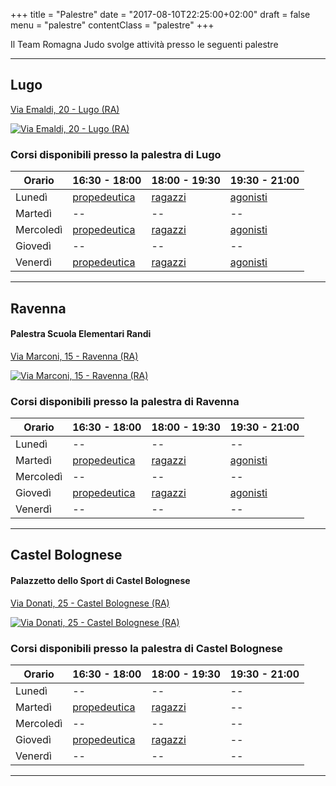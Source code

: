 +++
title = "Palestre"
date =  "2017-08-10T22:25:00+02:00"
draft = false
menu =  "palestre"
contentClass = "palestre"
+++

Il Team Romagna Judo svolge attività presso le seguenti palestre

---

## Lugo
[Via Emaldi, 20 - Lugo (RA)][mappa-lugo]

[![Via Emaldi, 20 - Lugo (RA)](/images/maps/lugo.png)][mappa-lugo]

### Corsi disponibili presso la palestra di Lugo
 Orario   | 16:30 - 18:00                       | 18:00 - 19:30             | 19:30 - 21:00
----------|-------------------------------------|---------------------------|----------------------
Lunedì    | [propedeutica](/corsi/propedeutica) | [ragazzi](/corsi/ragazzi) | [agonisti](/corsi/agonisti)
Martedì   | --                                  | --                        | --
Mercoledì | [propedeutica](/corsi/propedeutica) | [ragazzi](/corsi/ragazzi) | [agonisti](/corsi/agonisti)
Giovedì   | --                                  | --                        | --
Venerdì   | [propedeutica](/corsi/propedeutica) | [ragazzi](/corsi/ragazzi) | [agonisti](/corsi/agonisti)

---

## Ravenna
#### Palestra Scuola Elementari Randi
[Via Marconi, 15 - Ravenna (RA)][mappa-ravenna]

[![Via Marconi, 15 - Ravenna (RA)](/images/maps/ravenna.png)][mappa-ravenna]

### Corsi disponibili presso la palestra di Ravenna
 Orario   | 16:30 - 18:00                       | 18:00 - 19:30             | 19:30 - 21:00
----------|-------------------------------------|---------------------------|----------------------
Lunedì    | --                                  | --                        | --
Martedì   | [propedeutica](/corsi/propedeutica) | [ragazzi](/corsi/ragazzi) | [agonisti](/corsi/agonisti)
Mercoledì | --                                  | --                        | --
Giovedì   | [propedeutica](/corsi/propedeutica) | [ragazzi](/corsi/ragazzi) | [agonisti](/corsi/agonisti)
Venerdì   | --                                  | --                        | --

---

## Castel Bolognese
#### Palazzetto dello Sport di Castel Bolognese
[Via Donati, 25 - Castel Bolognese (RA)][mappa-castelbolognese]

[![Via Donati, 25 - Castel Bolognese (RA)](/images/maps/castelbolognese.png)][mappa-castelbolognese]

### Corsi disponibili presso la palestra di Castel Bolognese
 Orario   | 16:30 - 18:00                       | 18:00 - 19:30             | 19:30 - 21:00
----------|-------------------------------------|---------------------------|----------------------
Lunedì    | --                                  | --                        | --
Martedì   | [propedeutica](/corsi/propedeutica) | [ragazzi](/corsi/ragazzi) | --
Mercoledì | --                                  | --                        | --
Giovedì   | [propedeutica](/corsi/propedeutica) | [ragazzi](/corsi/ragazzi) | --
Venerdì   | --                                  | --                        | --

---

[mappa-lugo]: https://www.google.it/maps/place/Team+Romagna+Judo/@44.419297,11.9062121,17z/data=!3m1!4b1!4m5!3m4!1s0x477e032c9abcbe93:0xbc2a51c45a18ba47!8m2!3d44.419297!4d11.9084008?hl=it
[mappa-ravenna]: https://www.google.it/maps/place/Team+Romagna+Judo/@44.405523,12.1885824,17z/data=!3m1!4b1!4m5!3m4!1s0x477df94ba8ab596f:0xdbc4c1c7f9299a20!8m2!3d44.405523!4d12.1907711?hl=it
[mappa-castelbolognese]: https://www.google.it/maps/place/Team+Romagna+Judo/@44.3160906,11.7916364,17z/data=!3m1!4b1!4m5!3m4!1s0x132b4bfe5db06c95:0xbf0a2a6d635aa079!8m2!3d44.3160906!4d11.7938251?hl=it

